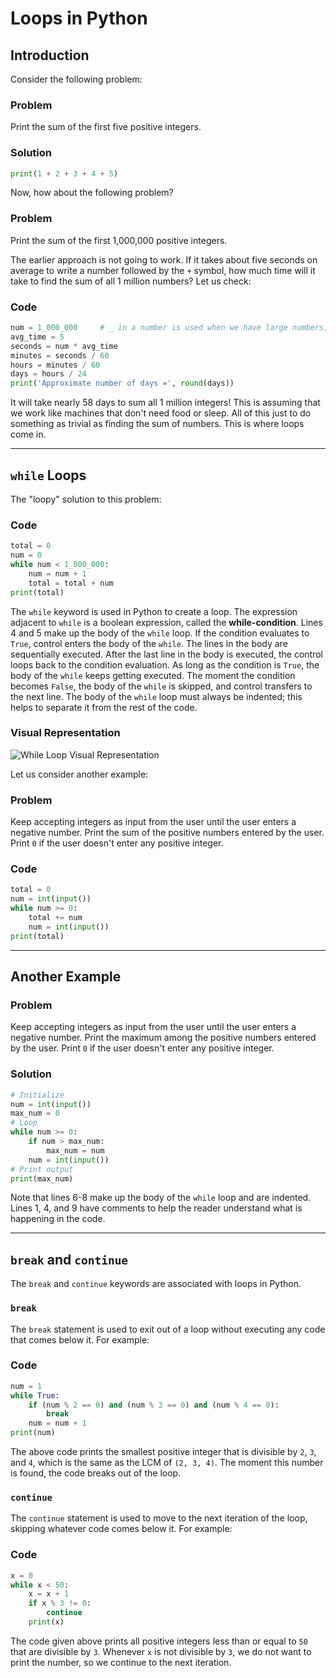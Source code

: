 # Loops in Python

## Introduction

Consider the following problem:

### Problem

Print the sum of the first five positive integers.

### Solution

```python
print(1 + 2 + 3 + 4 + 5)
```

Now, how about the following problem?

### Problem

Print the sum of the first 1,000,000 positive integers.

The earlier approach is not going to work. If it takes about five seconds on average to write a number followed by the `+` symbol, how much time will it take to find the sum of all 1 million numbers? Let us check:

### Code

```python
num = 1_000_000     # _ in a number is used when we have large numbers; improves readability
avg_time = 5
seconds = num * avg_time
minutes = seconds / 60
hours = minutes / 60
days = hours / 24
print('Approximate number of days =', round(days))
```

It will take nearly 58 days to sum all 1 million integers! This is assuming that we work like machines that don't need food or sleep. All of this just to do something as trivial as finding the sum of numbers. This is where loops come in.

---

## `while` Loops

The "loopy" solution to this problem:

### Code

```python
total = 0
num = 0
while num < 1_000_000:
    num = num + 1
    total = total + num
print(total)
```

The `while` keyword is used in Python to create a loop. The expression adjacent to `while` is a boolean expression, called the **while-condition**. Lines 4 and 5 make up the body of the `while` loop. If the condition evaluates to `True`, control enters the body of the `while`. The lines in the body are sequentially executed. After the last line in the body is executed, the control loops back to the condition evaluation. As long as the condition is `True`, the body of the `while` keeps getting executed. The moment the condition becomes `False`, the body of the `while` is skipped, and control transfers to the next line. The body of the `while` loop must always be indented; this helps to separate it from the rest of the code.

### Visual Representation

![While Loop Visual Representation](path/to/visual_representation.png)

Let us consider another example:

### Problem

Keep accepting integers as input from the user until the user enters a negative number. Print the sum of the positive numbers entered by the user. Print `0` if the user doesn't enter any positive integer.

### Code

```python
total = 0
num = int(input())
while num >= 0:
    total += num
    num = int(input())
print(total)
```

---

## Another Example

### Problem

Keep accepting integers as input from the user until the user enters a negative number. Print the maximum among the positive numbers entered by the user. Print `0` if the user doesn't enter any positive integer.

### Solution

```python
# Initialize
num = int(input())
max_num = 0
# Loop
while num >= 0:
    if num > max_num:
        max_num = num
    num = int(input())
# Print output
print(max_num)
```

Note that lines 6-8 make up the body of the `while` loop and are indented. Lines 1, 4, and 9 have comments to help the reader understand what is happening in the code.

---

## `break` and `continue`

The `break` and `continue` keywords are associated with loops in Python.

### `break`

The `break` statement is used to exit out of a loop without executing any code that comes below it. For example:

### Code

```python
num = 1
while True:
    if (num % 2 == 0) and (num % 3 == 0) and (num % 4 == 0):
        break
    num = num + 1
print(num)
```

The above code prints the smallest positive integer that is divisible by `2`, `3`, and `4`, which is the same as the LCM of `(2, 3, 4)`. The moment this number is found, the code breaks out of the loop.

### `continue`

The `continue` statement is used to move to the next iteration of the loop, skipping whatever code comes below it. For example:

### Code

```python
x = 0
while x < 50:
    x = x + 1
    if x % 3 != 0:
        continue
    print(x)
```

The code given above prints all positive integers less than or equal to `50` that are divisible by `3`. Whenever `x` is not divisible by `3`, we do not want to print the number, so we continue to the next iteration.
